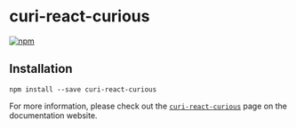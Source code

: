 # curi-react-curious

[![npm][badge]][npm-link]

[badge]: https://img.shields.io/npm/v/curi-react-curious.svg
[npm-link]: https://npmjs.com/package/curi-react-curious

## Installation

```
npm install --save curi-react-curious
```

For more information, please check out the [`curi-react-curious`](https://curi.js.org/curi/packages/curi-react-curious) page on the documentation website.
